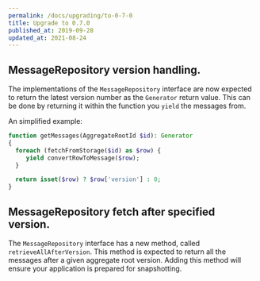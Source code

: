 ```yaml
---
permalink: /docs/upgrading/to-0-7-0
title: Upgrade to 0.7.0
published_at: 2019-09-28
updated_at: 2021-08-24
---
```


## MessageRepository version handling.

The implementations of the `MessageRepository` interface are now expected to
return the latest version number as the `Generator` return value. This can be done
by returning it within the function you `yield` the messages from.

An simplified example:

```php
function getMessages(AggregateRootId $id): Generator
{
  foreach (fetchFromStorage($id) as $row) {
     yield convertRowToMessage($row);
  }

  return isset($row) ? $row['version'] : 0;
}
```

## MessageRepository fetch after specified version.

The `MessageRepository` interface has a new method, called `retrieveAllAfterVersion`. This
method is expected to return all the messages after a given aggregate root version. Adding this
method will ensure your application is prepared for snapshotting.
